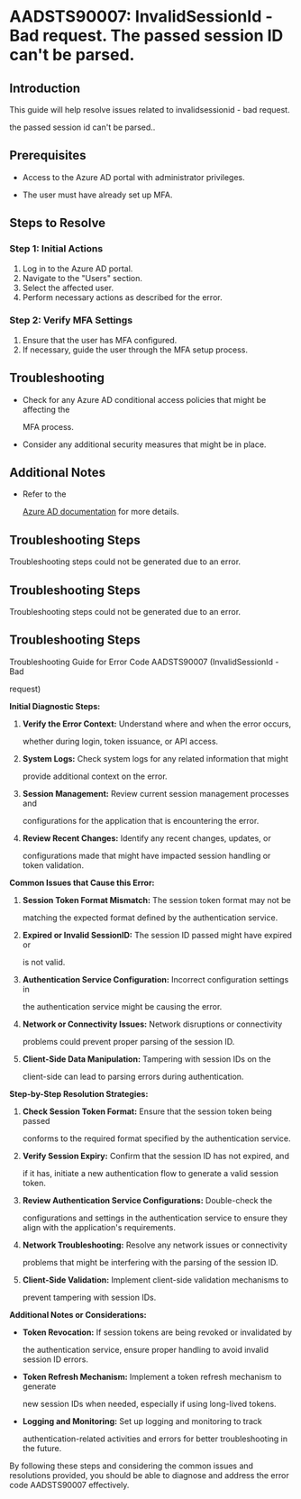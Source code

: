 
# AADSTS90007: InvalidSessionId - Bad request. The passed session ID can't be parsed.


## Introduction

This guide will help resolve issues related to invalidsessionid - bad request.

the passed session id can't be parsed..


## Prerequisites


* Access to the Azure AD portal with administrator privileges.

* The user must have already set up MFA.


## Steps to Resolve


### Step 1: Initial Actions

1. Log in to the Azure AD portal.
2. Navigate to the "Users" section.
3. Select the affected user.
4. Perform necessary actions as described for the error.


### Step 2: Verify MFA Settings

1. Ensure that the user has MFA configured.
2. If necessary, guide the user through the MFA setup process.


## Troubleshooting


* Check for any Azure AD conditional access policies that might be affecting the

  MFA process.

* Consider any additional security measures that might be in place.


## Additional Notes


* Refer to the

  [Azure AD 
documentation](https://learn.microsoft.com/en-us/azure/active-directory/)
  for more details.


## Troubleshooting Steps

Troubleshooting steps could not be generated due to an error.


## Troubleshooting Steps

Troubleshooting steps could not be generated due to an error.


## Troubleshooting Steps

Troubleshooting Guide for Error Code AADSTS90007 (InvalidSessionId - Bad

request)

**Initial Diagnostic Steps:** 

1. **Verify the Error Context:** Understand where and when the error occurs,

   whether during login, token issuance, or API access.
2. **System Logs:** Check system logs for any related information that might

   provide additional context on the error.
3. **Session Management:** Review current session management processes and

   configurations for the application that is encountering the error.
4. **Review Recent Changes:** Identify any recent changes, updates, or

   configurations made that might have impacted session handling or token
   validation.

**Common Issues that Cause this Error:** 

1. **Session Token Format Mismatch:** The session token format may not be

   matching the expected format defined by the authentication service.
2. **Expired or Invalid SessionID:** The session ID passed might have expired or

   is not valid.
3. **Authentication Service Configuration:** Incorrect configuration settings in

   the authentication service might be causing the error.
4. **Network or Connectivity Issues:** Network disruptions or connectivity

   problems could prevent proper parsing of the session ID.
5. **Client-Side Data Manipulation:** Tampering with session IDs on the

   client-side can lead to parsing errors during authentication.

**Step-by-Step Resolution Strategies:** 

1. **Check Session Token Format:** Ensure that the session token being passed

   conforms to the required format specified by the authentication service.
2. **Verify Session Expiry:** Confirm that the session ID has not expired, and

   if it has, initiate a new authentication flow to generate a valid session
   token.
3. **Review Authentication Service Configurations:** Double-check the

   configurations and settings in the authentication service to ensure they
   align with the application's requirements.
4. **Network Troubleshooting:** Resolve any network issues or connectivity

   problems that might be interfering with the parsing of the session ID.
5. **Client-Side Validation:** Implement client-side validation mechanisms to

   prevent tampering with session IDs.

**Additional Notes or Considerations:**


* **Token Revocation:** If session tokens are being revoked or invalidated by

  the authentication service, ensure proper handling to avoid invalid session ID
  errors.

* **Token Refresh Mechanism:** Implement a token refresh mechanism to generate

  new session IDs when needed, especially if using long-lived tokens.

* **Logging and Monitoring:** Set up logging and monitoring to track

  authentication-related activities and errors for better troubleshooting in the
  future.

By following these steps and considering the common issues and resolutions
provided, you should be able to diagnose and address the error code AADSTS90007
effectively.